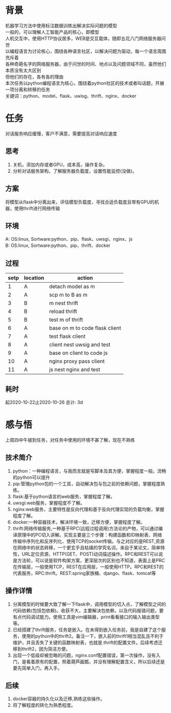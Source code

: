 # 背景
机器学习方法中使用标注数据训练出解决实际问题的模型</br>
一般的，可以理解人工智能产品的核心，即模型</br>
人机交互中，使用HTTP协议居多，WEB是交互载体，随即五花八门网络服务器问世</br>
以编程语言为讨论核心，围绕各种语言社区，以解决问题为驱动，每一个语言周围充斥着</br>
各种奇葩名字的网络服务器，由于问世的时间、地点以及问题领域不同，虽然他们本质没有太大区别</br>
但他们的存在，各有各的理由</br>
本次任务以python编程语言为核心，围绕着python社区的技术或者叫话题，开展一项分离和转移的任务</br>
关键词：python、model、flask、uwisg、thrift、nginx、docker</br>
# 任务
对话服务响应缓慢，客户不满意，需要提高对话响应速度</br>
## 思考
1. 关机，添加内存或者GPU，成本高，操作复杂。
2. 分析对话服务架构，了解服务器负载度，设置性能监控(没做)。 
## 方案
将模型从flask中分离出来，评估模型负载度，寻找合适负载度且带有GPU的机器，使用thrift进行网络传输
## 环境
A: OS:linux, Sortware:python、pip、flask、uwsgi、nginx、js</br>
B: OS:linux, Sortware:python、pip、thrift、docker
## 过程
|setp|location|action|
|---|---|---|
|1|A|detach model as m|
|2|A|scp m to B as m|
|3|B|m nest thrift|
|4|B|reload thrift| 
|5|B|test m of thrift|
|6|A|base on m to code flask client|
|7|A|test flask client|
|8|A|client nest uwsig and test|
|9|A|base on client to code js|
|10|A|nginx proxy pass client|
|11|A|js nest nginx and test|
## 耗时
起2020-10-22止2020-10-26 总计: 3d
# 感与悟
上周四中午接到任务，对任务中使用的环境不甚了解，现在不熟练</br>
## 技术简介
1. python：一种编程语言，与我而言就是写脚本及其方便，掌握程度一般。流畅的python可以提升</br>
2. pip:管理python包的一个工具，自动解决包与包之前的依赖问题，掌握程度熟练。</br>
3. flask:基于python语言的web服务，掌握程度了解。</br>
4. uwsgi:web服务，掌握程度不了解。</br>
5. nginx:web服务，主要特性是反向代理和基于反向代理实现的负载均衡，掌握程度了解。</br>
6. docker:一种容器技术，解决环境一致，迁移方便，掌握程度了解。</br>
7. thrift:网络传输服务,一种基于RPC(远程过程调用)方法论的产物，可以通过编译原理中的PC切入讲解。实现主要是三个步骤：构建函数和ID映射表、网络传输中序列化和反序列化、使用TCP的socket传输。与之对应的是REST,资源在网络中的状态转移，一个更玄乎且枯燥的学究名词，来自于某论文，简单特性，URL定位资源，HTTP(GET、POST)动词描述操作。RPC和REST可以说是方法轮，可以说是软件构架方案，更深层次的区别也不知道，表面上是PRC在传输层，一般使用TCP，REST在应用层，一般使用HTTP。RPC和REST的代表服务，RPC:thrift。REST:spring家族桶、django、flask、tomcat等
## 操作详情
1. 分离模型的时候要大致了解一下flask中，调用模型的切入点，了解模型之间的代码依赖(包括包依赖)。收获不大，主要解决包依赖，以及代码报错问题，要有点代码调试能力。使用工具是vim编辑器，print看看接口的输入输出类型等。
3. 已经搭建了thrift服务，任务是嵌入。在未得到嵌入任务前，我是自建了这个服务，使用的python中的thrift2。备注一下，嵌入前的thrift1相当混乱且不利于维护，并且丢失了关键的函数映射表，也就是.thrift的配置文件。后续考虑迁移到thrift2，因为简洁方便。
10. 出现一个低级却被忽略的问题，nginx.conf配置错误，第一次操作，没有入门，是看着原有的配置，照着葫芦画瓢，并没有理解配置含义，所以后续还是要先简单入门，再入手。
## 后续
1. docker容器的持久化以及迁移,熟练这些操作。
2. 将了解程度的转化为熟悉程度。

